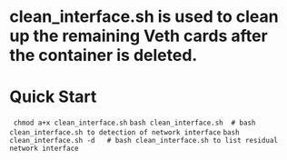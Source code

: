 # clean_interface.sh  is used to clean up the remaining Veth cards after the container is deleted.
# Quick Start
``` chmod a+x clean_interface.sh```
```bash clean_interface.sh  # bash clean_interface.sh to detection of network interface```
```bash clean_interface.sh -d   # bash clean_interface.sh to list residual network interface```

